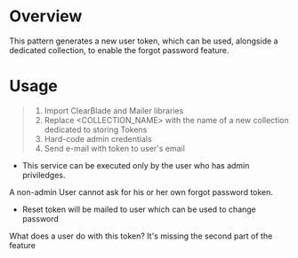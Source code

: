 # Overview

This pattern generates a new user token, which can be used, alongside a dedicated collection, to enable the forgot password feature.

# Usage

>1. Import ClearBlade and Mailer libraries
>2. Replace <COLLECTION_NAME> with the name of a new collection dedicated to storing Tokens
>3. Hard-code admin credentials
>4. Send e-mail with token to user's email

- This service can be executed only by the user who has admin priviledges. 

A non-admin User cannot ask for his or her own forgot password token.

- Reset token will be mailed to user which can be used to change password

What does a user do with this token? It's missing the second part of the feature